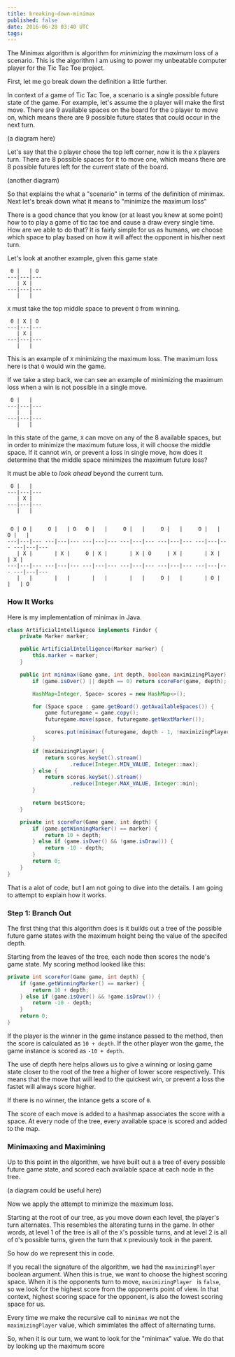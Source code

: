```yaml
---
title: breaking-down-minimax
published: false
date: 2016-06-28 03:40 UTC
tags:
---
```



The Minimax algorithm is algorithm for _minimizing_ the _maximum_ loss of a scenario. This is the algorithm I am using to power my unbeatable computer player for the Tic Tac Toe project.

First, let me go break down the definition a little further.

In context of a game of Tic Tac Toe, a scenario is a single possible future state of the game. For example, let's assume the `O` player will make the first move. There are 9 available spaces on the board for the `O` player to move on, which means there are 9 possible future states that could occur in the next turn.


(a diagram here)


Let's say that the `O` player chose the top left corner, now it is the `X` players turn. There are 8 possible spaces for it to move one, which means there are 8 possible futures left for the current state of the board.

(another diagram)


So that explains the what a "scenario" in terms of the definition of minimax. Next let's break down what it means to "minimize the maximum loss"

There is a good chance that you know (or at least you knew at some point) how to to play a game of tic tac toe and cause a draw every single time. How are we able to do that? It is fairly simple for us as humans, we choose which space to play based on how it will affect the opponent in his/her next turn.

Let's look at another example, given this game state

     0 |   | O
    ---|---|---
       | X |
    ---|---|---
       |   |


`X` must take the top middle space to prevent `O` from winning.

     0 | X | O
    ---|---|---
       | X |
    ---|---|---
       |   |

This is an example of `X` minimizing the maximum loss. The maximum loss here is that `O` would win the game.


If we take a step back, we can see an example of minimizing the maximum loss when a win is not possible in a single move.

     0 |   |
    ---|---|---
       |   |
    ---|---|---
       |   |


In this state of the game, `X` can move on any of the 8 available spaces, but in order to minimize the maximum future loss, it will choose the middle space. If it cannot win, or prevent a loss in single move, how does it determine that the middle space minimizes the maximum future loss?

It must be able to _look ahead_ beyond the current turn.

     0 |   |
    ---|---|---
       | X |
    ---|---|---
       |   |


     O | O |     O |   | O   O |   |     O |   |     O |   |     O |   |     O |   |    
    ---|---|--- ---|---|--- ---|---|--- ---|---|--- ---|---|--- ---|---|--- ---|---|--- 
       | X |       | X |     O | X |       | X | O     | X |       | X |       | X |    
    ---|---|--- ---|---|--- ---|---|--- ---|---|--- ---|---|--- ---|---|--- ---|---|--- 
       |   |       |   |       |   |       |   |     O |   |       | O |       |   | O  



### How It Works

Here is my implementation of minimax in Java.

```java
class ArtificialIntelligence implements Finder {
    private Marker marker;

    public ArtificialIntelligence(Marker marker) {
        this.marker = marker;
    }

    public int minimax(Game game, int depth, boolean maximizingPlayer) {
        if (game.isOver() || depth == 0) return scoreFor(game, depth);

        HashMap<Integer, Space> scores = new HashMap<>();

        for (Space space : game.getBoard().getAvailableSpaces()) {
            game futuregame = game.copy();
            futuregame.move(space, futuregame.getNextMarker());

            scores.put(minimax(futuregame, depth - 1, !maximizingPlayer), space);
        }

        if (maximizingPlayer) {
            return scores.keySet().stream()
                    .reduce(Integer.MIN_VALUE, Integer::max);
        } else {
            return scores.keySet().stream()
                    .reduce(Integer.MAX_VALUE, Integer::min);
        }

        return bestScore;
    }

    private int scoreFor(Game game, int depth) {
        if (game.getWinningMarker() == marker) {
            return 10 + depth;
        } else if (game.isOver() && !game.isDraw()) {
            return -10 - depth;
        }
        return 0;
    }
}
```

That is a alot of code, but I am not going to dive into the details. I am going to attempt to explain how it works.

### Step 1: Branch Out

The first thing that this algorithm does is it builds out a tree of the possible future game states with the  maximum height being the value of the specifed depth.


Starting from the leaves of the tree, each node then scores the node's game state. My scoring method looked like this:

```java
private int scoreFor(Game game, int depth) {
    if (game.getWinningMarker() == marker) {
        return 10 + depth;
    } else if (game.isOver() && !game.isDraw()) {
        return -10 - depth;
    }
    return 0;
}
```

If the player is the winner in the game instance passed to the method, then the score is calculated as `10 + depth`. If the other player won the game, the game instance is scored as `-10 + depth`.

The use of depth here helps allows us to give a winning or losing game state closer to the root of the tree a higher of lower score respectively. This means that the move that will lead to the quickest win, or prevent a loss the fastet will always score higher.

If there is no winner, the intance gets a score of `0`.


The score of each move is added to a hashmap associates the score with a space. At every node of the tree, every available space is scored and added to the map.


### Minimaxing and Maximining

Up to this point in the algorithm, we have built out a a tree of every possible future game state, and scored each available space at each node in the tree.

(a diagram could be useful here)


Now we apply the attempt to minimize the maximum loss.

Starting at the root of our tree, as you move down each level, the player's turn alternates. This resembles the alterating turns in the game. In other words, at level 1 of the tree is all of the `X`'s possible turns, and at level 2 is all of `O`'s possible turns, given the turn that `X` previously took in the parent.


So how do we represent this in code.

If you recall the signature of the algorithm, we had the `maximizingPlayer` boolean argument. When this is true, we want to choose the highest scoring space. When it is the opponents turn to move, `maximizingPlayer ` is `false`, so we look for the highest score from the opponents point of view. In that context, highest scoring space for the opponent, is also the lowest scoring space for us.

Every time we make the recursive call to `minimax` we not the `maximizingPlayer` value, which simimlates the affect of alternating turns.


So, when it is our turn, we want to look for the "minimax" value. We do that by looking up the maximum score 
